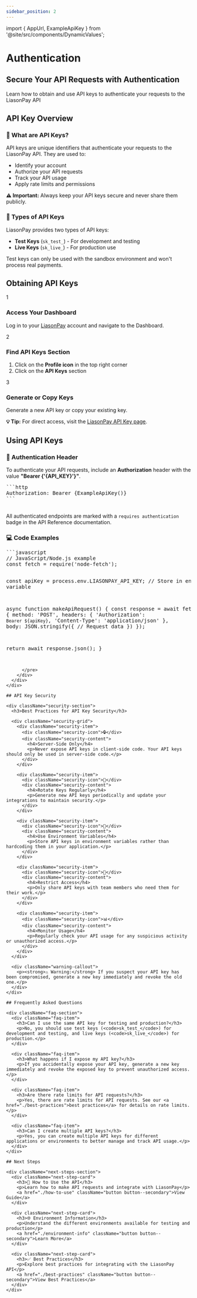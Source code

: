 ```yaml
---
sidebar_position: 2
---
```


import { AppUrl, ExampleApiKey } from '@site/src/components/DynamicValues';

# Authentication

<div className="explorer-header">
  <div className="explorer-header-content">
    <h2>Secure Your API Requests with Authentication</h2>
    <p>Learn how to obtain and use API keys to authenticate your requests to the LiasonPay API</p>
  </div>
</div>

## API Key Overview

<div className="features-grid">
  <div className="feature-card">
    <h3>🔑 What are API Keys?</h3>
    <p>API keys are unique identifiers that authenticate your requests to the LiasonPay API. They are used to:</p>
    <ul>
      <li>Identify your account</li>
      <li>Authorize your API requests</li>
      <li>Track your API usage</li>
      <li>Apply rate limits and permissions</li>
    </ul>
    <div className="warning-callout">
      <p><strong>⚠️ Important:</strong> Always keep your API keys secure and never share them publicly.</p>
    </div>
  </div>

  <div className="feature-card">
    <h3>🔄 Types of API Keys</h3>
    <p>LiasonPay provides two types of API keys:</p>
    <ul>
      <li><strong>Test Keys</strong> (<code>sk_test_</code>) - For development and testing</li>
      <li><strong>Live Keys</strong> (<code>sk_live_</code>) - For production use</li>
    </ul>
    <p>Test keys can only be used with the sandbox environment and won't process real payments.</p>
  </div>
</div>

## Obtaining API Keys

<div className="setup-steps">
  <div className="setup-step">
    <div className="step-number">1</div>
    <div className="step-content">
      <h3>Access Your Dashboard</h3>
      <p>Log in to your <a href={AppUrl()} target="_blank" rel="noopener noreferrer">LiasonPay</a> account and navigate to the Dashboard.</p>
    </div>
  </div>

  <div className="setup-step">
    <div className="step-number">2</div>
    <div className="step-content">
      <h3>Find API Keys Section</h3>
      <ol>
        <li>Click on the <strong>Profile icon</strong> in the top right corner</li>
        <li>Click on the <strong>API Keys</strong> section</li>
      </ol>
    </div>
  </div>

  <div className="setup-step">
    <div className="step-number">3</div>
    <div className="step-content">
      <h3>Generate or Copy Keys</h3>
      <p>Generate a new API key or copy your existing key.</p>
      <div className="info-callout">
        <p><strong>💡 Tip:</strong> For direct access, visit the <a href={`${AppUrl()}/api-key`} target="_blank" rel="noopener noreferrer">LiasonPay API Key page</a>.</p>
      </div>
    </div>
  </div>
</div>

## Using API Keys

<div className="examples-container">
  <div className="example-card">
    <h3>🔐 Authentication Header</h3>
    <p>To authenticate your API requests, include an <strong>Authorization</strong> header with the value <strong>"Bearer {'{API_KEY}'}"</strong>.</p>
    <div className="code-block-container">
      <pre className="code-block">
```http
Authorization: Bearer {ExampleApiKey()}
```
      </pre>
    </div>
    <p>All authenticated endpoints are marked with a <code>requires authentication</code> badge in the API Reference documentation.</p>
  </div>

  <div className="example-card">
    <h3>💻 Code Examples</h3>
    <div className="code-block-container">
      <pre className="code-block">
```javascript
// JavaScript/Node.js example
const fetch = require('node-fetch');

const apiKey = process.env.LIASONPAY_API_KEY; // Store in environment variable

async function makeApiRequest() {
const response = await fetch('https://liasonpay.test/api/v1/payments', {
method: 'POST',
headers: {
'Authorization': `Bearer ${apiKey}`,
'Content-Type': 'application/json'
},
body: JSON.stringify({
// Request data
})
});

return await response.json();
}

```
      </pre>
    </div>
  </div>
</div>

## API Key Security

<div className="security-section">
  <h3>Best Practices for API Key Security</h3>

  <div className="security-grid">
    <div className="security-item">
      <div className="security-icon">🔒</div>
      <div className="security-content">
        <h4>Server-Side Only</h4>
        <p>Never expose API keys in client-side code. Your API keys should only be used in server-side code.</p>
      </div>
    </div>

    <div className="security-item">
      <div className="security-icon">🔄</div>
      <div className="security-content">
        <h4>Rotate Keys Regularly</h4>
        <p>Generate new API keys periodically and update your integrations to maintain security.</p>
      </div>
    </div>

    <div className="security-item">
      <div className="security-icon">🔐</div>
      <div className="security-content">
        <h4>Use Environment Variables</h4>
        <p>Store API keys in environment variables rather than hardcoding them in your application.</p>
      </div>
    </div>

    <div className="security-item">
      <div className="security-icon">👥</div>
      <div className="security-content">
        <h4>Restrict Access</h4>
        <p>Only share API keys with team members who need them for their work.</p>
      </div>
    </div>

    <div className="security-item">
      <div className="security-icon">📊</div>
      <div className="security-content">
        <h4>Monitor Usage</h4>
        <p>Regularly check your API usage for any suspicious activity or unauthorized access.</p>
      </div>
    </div>
  </div>

  <div className="warning-callout">
    <p><strong>⚠️ Warning:</strong> If you suspect your API key has been compromised, generate a new key immediately and revoke the old one.</p>
  </div>
</div>

## Frequently Asked Questions

<div className="faq-section">
  <div className="faq-item">
    <h3>Can I use the same API key for testing and production?</h3>
    <p>No, you should use test keys (<code>sk_test_</code>) for development and testing, and live keys (<code>sk_live_</code>) for production.</p>
  </div>

  <div className="faq-item">
    <h3>What happens if I expose my API key?</h3>
    <p>If you accidentally expose your API key, generate a new key immediately and revoke the exposed key to prevent unauthorized access.</p>
  </div>

  <div className="faq-item">
    <h3>Are there rate limits for API requests?</h3>
    <p>Yes, there are rate limits for API requests. See our <a href="./best-practices">best practices</a> for details on rate limits.</p>
  </div>

  <div className="faq-item">
    <h3>Can I create multiple API keys?</h3>
    <p>Yes, you can create multiple API keys for different applications or environments to better manage and track API usage.</p>
  </div>
</div>

## Next Steps

<div className="next-steps-section">
  <div className="next-step-card">
    <h3>📘 How to Use the API</h3>
    <p>Learn how to make API requests and integrate with LiasonPay</p>
    <a href="./how-to-use" className="button button--secondary">View Guide</a>
  </div>

  <div className="next-step-card">
    <h3>🌐 Environment Information</h3>
    <p>Understand the different environments available for testing and production</p>
    <a href="./environment-info" className="button button--secondary">Learn More</a>
  </div>

  <div className="next-step-card">
    <h3>✅ Best Practices</h3>
    <p>Explore best practices for integrating with the LiasonPay API</p>
    <a href="./best-practices" className="button button--secondary">View Best Practices</a>
  </div>
</div>
```
